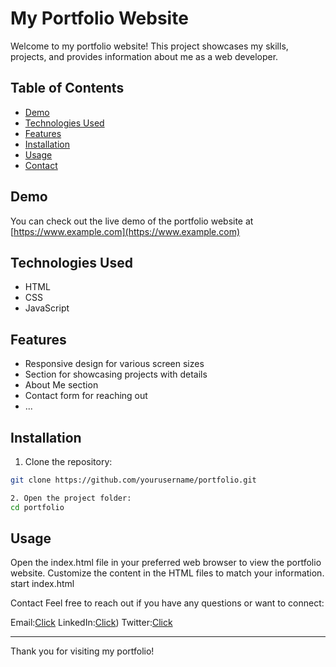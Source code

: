 # My Portfolio Website

Welcome to my portfolio website! This project showcases my skills, projects, and provides information about me as a web developer.

## Table of Contents

- [Demo](#demo)
- [Technologies Used](#technologies-used)
- [Features](#features)
- [Installation](#installation)
- [Usage](#usage)
- [Contact](#contact)

## Demo

You can check out the live demo of the portfolio website at [https://www.example.com](https://www.example.com)

## Technologies Used

- HTML
- CSS
- JavaScript

## Features

- Responsive design for various screen sizes
- Section for showcasing projects with details
- About Me section
- Contact form for reaching out
- ...

## Installation

1. Clone the repository:

```bash
git clone https://github.com/yourusername/portfolio.git

2. Open the project folder:
cd portfolio

```
## Usage
Open the index.html file in your preferred web browser to view the portfolio website. Customize the content in the HTML files to match your information.
start index.html

Contact
Feel free to reach out if you have any questions or want to connect:

Email:[Click](unikwebtech@gmail.com)
LinkedIn:[Click](https://www.linkedin.com/))
Twitter:[Click](https://x)

<hr/>
Thank you for visiting my portfolio!
